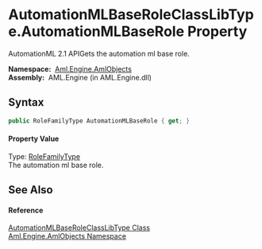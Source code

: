 AutomationMLBaseRoleClassLibType.AutomationMLBaseRole Property
==============================================================
AutomationML 2.1 APIGets the automation ml base role.

  **Namespace:**  [Aml.Engine.AmlObjects][1]  
  **Assembly:**  AML.Engine (in AML.Engine.dll)

Syntax
------

```csharp
public RoleFamilyType AutomationMLBaseRole { get; }
```

#### Property Value
Type: [RoleFamilyType][2]  
 The automation ml base role. 

See Also
--------

#### Reference
[AutomationMLBaseRoleClassLibType Class][3]  
[Aml.Engine.AmlObjects Namespace][1]  

[1]: ../README.md
[2]: ../../Aml.Engine.CAEX/RoleFamilyType/README.md
[3]: README.md
[4]: https://www.automationml.org
[5]: ../../icons/logoShade.png